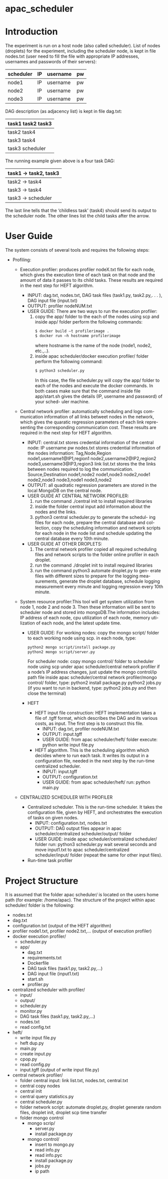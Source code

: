 # apac_scheduler

# Introduction
The experiment is run on a host node (also called scheduler).
List of nodes (droplets) for the experiment, including the scheduler node, is
kept in file nodes.txt (user need to fill the file with appropriate IP addresses,
usernames and passwords of their servers):

| scheduler | IP |username | pw |
| ------ |----|--|-- |
| node1 | IP| username |pw |
| node2 | IP| username| pw |
| node3  | IP |username |pw |

DAG description (as adjacency list) is kept in file dag.txt:

| task1 task2 task3 |
| ------ |
| task2 task4 |
| task3 task4 |
| task3 scheduler  |

The running example given above is a four task DAG:

| task1 -> task2, task3 |
| ------ |
| task2 -> task4 |
| task3 ->  task4 |
| task3 ->  scheduler  |

The last line tells that the ‘childless task’ (task4) should send its output to
the scheduler node. The other lines list the child tasks after the arrow.

# User Guide
The system consists of several tools and requires the following steps:
  - Profiling:
    - Execution profiler: produces profiler nodeX.txt file for each node,
    which gives the execution time of each task on that node and the
    amount of data it passes to its child tasks. These results are required
    in the next step for HEFT algorithm.
        - INPUT: dag.txt, nodes.txt, DAG task files (task1.py, task2.py,. . . ),
        DAG input file (input.txt)
        - OUTPUT: profiler nodeNUM.txt
        - USER GUIDE: There are two ways to run the execution profiler:
            1. copy the app/ folder to the each of the nodes using scp and
            inside app/ folder perform the following commands:
                ```sh
                $ docker build –t profilerimage .
                $ docker run –h hostname profilerimage
                ```
                where hostname is the name of the node (node1, node2,
                etc.,..).
            2. inside apac scheduler/docker execution profiler/ folder
            perform the following command:
                ```sh
                $ python3 scheduler.py
                 ```
                In this case, the file scheduler.py will copy the app/ folder
                to each of the nodes and execute the docker commands.
            In both cases make sure that the command inside file app/start.sh
            gives the details (IP, username and password) of your sched-
            uler machine.
    - Central network profiler: automatically scheduling and logs com-
    munication information of all links betweet nodes in the network,
    which gives the quaratic regression parameters of each link repre-
    senting the corresponding communication cost. These results are
    required in the next step for HEFT algorithm.
        - INPUT: central.txt stores credential information of the central node:
        IP username pw 
        nodes.txt stores credential information of the nodes information:
        Tag,Node,Region
        node1,username1@IP1,region1
        node2,username2@IP2,region2
        node3,username3@IP3,region3
        link list.txt stores the the links between nodes required to log
        the communication.
        Source,Destination
        node1,node2
        node1,node3
        node2,node1
        node2,node3
        node3,node1
        node3,node2
        - OUTPUT: all quadratic regression parameters are stored in the
        local MongoDB on the central node.
        - USER GUIDE AT CENTRAL NETWORK PROFILER:
            1. run the command ./central init to install required libraries
            2. inside the folder central input add information about the
            nodes and the links.
            3. python3 central scheduler.py to generate the schedul-
            ing files for each node, prepare the central database and col-
            lection, copy the scheduling information and network scripts
            for each node in the node list and schedule updating the
            central database every 10th minute.  
        - USER GUIDE AT OTHER DROPLETS:
            1. The central network profiler copied all required scheduling
            files and network scripts to the folder online profiler in each
            droplet.
            2. run the command ./droplet init to install required libraries
            3. run the command python3 automate droplet.py to gen-
            erate files with different sizes to prepare for the logging mea-
            surements, generate the droplet database, schedule logging
            measurement every minute and logging regression every 10th
            minute.
    - System resource profiler:This tool will get system utilization from
    node 1, node 2 and node 3. Then these information will be sent to
    scheduler node and stored into mongoDB.The information includes:
    IP address of each node, cpu utilization of each node, memory uti-
    lization of each node, and the latest update time.
        - USER GUIDE:
        For working nodes: copy the mongo script/ folder to each
        working node using scp.
        in each node, type:
            ```sh
            python2 mongo script/install package.py
            python2 mongo script/server.py
            ```
            For scheduler node: copy mongo control/ folder to scheduler node using scp under apac                   scheduler/central network profiler if a node’s IP address changes, just update the mongo                control/ip path file inside apac scheduler/central network profiler/mongo control/ folder,              type: python2 install package.py
            python2 jobs.py (if you want to run in backend, type: python2 jobs.py and then close the                terminal)
            
      - HEFT
        -  HEFT input file construction: HEFT implementation takes a
        file of .tgff format, which describes the DAG and its various costs, as
        input. The first step is to construct this file.
            - INPUT: dag.txt, profiler nodeNUM.txt
            - OUTPUT: input.tgff
            - USER GUIDE: from apac scheduler/heft/ folder execute:
            python write input file.py
        - HEFT algorithm. This is the scheduling algorithm which decides
        where to run each task. It writes its output in a configuration file,
        needed in the next step by the run-time centralized scheduler.
            - INPUT: input.tgff
            - OUTPUT: configuration.txt
            - USER GUIDE: from apac scheduler/heft/ run:
            python main.py

    - CENTRALIZED SCHEDULER WITH PROFILER
        - Centralized scheduler. This is the run-time scheduler. It takes the
        configuration file, given by HEFT, and orchestrates the execution of
        tasks on given nodes.
            - INPUT: configuration.txt, nodes.txt
            - OUTPUT: DAG output files appear in apac scheduler/centralized scheduler/output/
            folder
            - USER GUIDE: inside apac scheduler/centralized scheduler/
            folder run:
            python3 scheduler.py
            wait several seconds and move input1.txt to apac scheduler/centralized scheduler/input/
            folder (repeat the same for other input files).
        - Run-time task profiler
        
        
# Project Structure 

It is assumed that the folder apac scheduler/ is located on the users home path
(for example: /home/apac). The structure of the project within apac scheduler/
folder is the following:

- nodes.txt
- dag.txt
- configuration.txt (output of the HEFT algorithm)
- profiler node1.txt, profiler node2.txt,... (output of execution profiler)
- docker execution profiler/
    - scheduler.py
    - app/
        - dag.txt
        - requirements.txt
        - Dockerfile
        - DAG task files (task1.py, task2.py,...)
        - DAG input file (input1.txt)
        - start.sh
        - profiler.py
- centralized scheduler with profiler/
    - input/
    - output/
    - scheduler.py
    - monitor.py
    - DAG task files (task1.py, task2.py,...)
    - nodes.txt
    - read config.txt
- heft/
    - write input file.py
    - heft dup.py
    - main.py
    - create input.py
    - cpop.py
    - read config.py
    - input.tgff (output of write input file.py)
- central network profiler/
    - folder central input: link list.txt, nodes.txt, central.txt
    - central copy nodes
    - central init
    - central query statistics.py
    - central scheduler.py
    - folder network script: automate droplet.py, droplet generate random files, droplet init, droplet scp time transfer
    - folder mongo control
        - mongo scrip/
            - server.py
            - install package.py
        - mongo control/
            - insert to mongo.py
            - read info.py
            - read info.pyc
            - install package.py
            - jobs.py
            - ip path
        
            
            
            
